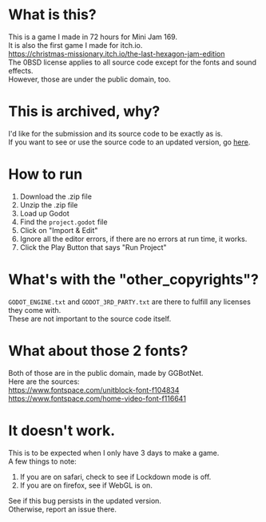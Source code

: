 # What is this?

This is a game I made in 72 hours for Mini Jam 169.  
It is also the first game I made for itch.io.    
https://christmas-missionary.itch.io/the-last-hexagon-jam-edition  
The 0BSD license applies to all source code except for the fonts and sound effects.  
However, those are under the public domain, too.  

# This is archived, why?

I'd like for the submission and its source code to be exactly as is.  
If you want to see or use the source code to an updated version, go [here](https://github.com/Christmas-Missionary/The-Last-Hexagon).

# How to run 
1. Download the .zip file
2. Unzip the .zip file
3. Load up Godot
4. Find the `project.godot` file 
5. Click on "Import & Edit"
6. Ignore all the editor errors, if there are no errors at run time, it works.
7. Click the Play Button that says "Run Project"

# What's with the "other_copyrights"?

`GODOT_ENGINE.txt` and `GODOT_3RD_PARTY.txt` are there to fulfill any licenses they come with.  
These are not important to the source code itself.  

# What about those 2 fonts?
Both of those are in the public domain, made by GGBotNet.  
Here are the sources:  
https://www.fontspace.com/unitblock-font-f104834  
https://www.fontspace.com/home-video-font-f116641  

# It doesn't work.
This is to be expected when I only have 3 days to make a game.   
A few things to note:  
1. If you are on safari, check to see if Lockdown mode is off.  
2. If you are on firefox, see if WebGL is on.  

See if this bug persists in the updated version.  
Otherwise, report an issue there.  
